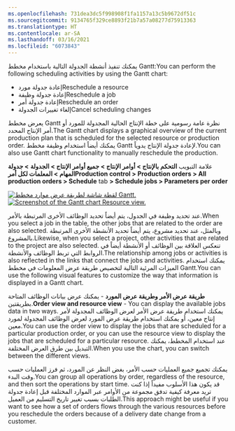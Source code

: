 ```yaml
---
ms.openlocfilehash: 731dea3dc5f998908f1fa1157a13c5b9672df51c
ms.sourcegitcommit: 9134765f329ce8893f21b7a57a08277d75913363
ms.translationtype: HT
ms.contentlocale: ar-SA
ms.lasthandoff: 03/16/2021
ms.locfileid: "6073843"
---
```

<span data-ttu-id="f5474-101">يمكنك تنفيذ أنشطة الجدولة التالية باستخدام مخطط Gantt:</span><span class="sxs-lookup"><span data-stu-id="f5474-101">You can perform the following scheduling activities by using the Gantt chart:</span></span>

-   <span data-ttu-id="f5474-102">إعادة جدولة مورد</span><span class="sxs-lookup"><span data-stu-id="f5474-102">Reschedule a resource</span></span>
-   <span data-ttu-id="f5474-103">إعادة جدولة وظيفة</span><span class="sxs-lookup"><span data-stu-id="f5474-103">Reschedule a job</span></span>
-   <span data-ttu-id="f5474-104">إعادة جدولة أمر</span><span class="sxs-lookup"><span data-stu-id="f5474-104">Reschedule an order</span></span>
-   <span data-ttu-id="f5474-105">إلغاء تغييرات الجدولة</span><span class="sxs-lookup"><span data-stu-id="f5474-105">Cancel scheduling changes</span></span>

<span data-ttu-id="f5474-106">يعرض مخطط Gantt نظرة عامة رسومية على خطة الإنتاج الحالية المجدولة للمورد أو أمر الإنتاج المحدد.</span><span class="sxs-lookup"><span data-stu-id="f5474-106">The Gantt chart displays a graphical overview of the current production plan that is scheduled for the selected resource or production order.</span></span>
<span data-ttu-id="f5474-107">يمكنك أيضاً استخدام وظيفة مخطط Gantt لإعادة جدولة الإنتاج يدوياً.</span><span class="sxs-lookup"><span data-stu-id="f5474-107">You can also use Gantt chart functionality to manually reschedule the production.</span></span>

<span data-ttu-id="f5474-108">علامة التبويب **التحكم بالإنتاج > أوامر الإنتاج > جميع أوامر الإنتاج > الجدولة** **> جدولة المهام > المعلمات لكل أمر**</span><span class="sxs-lookup"><span data-stu-id="f5474-108">**Production control > Production orders > All production orders > Schedule** tab **> Schedule jobs > Parameters per order**</span></span>


<span data-ttu-id="f5474-109">[![لقطة شاشة لطريقة عرض موارد مخطط Gantt.](../media/gantt-order-view.png)](../media/gantt-order-view.png#lightbox)</span><span class="sxs-lookup"><span data-stu-id="f5474-109">[![Screenshot of the Gantt chart Resource view.](../media/gantt-order-view.png)](../media/gantt-order-view.png#lightbox)</span></span>


<span data-ttu-id="f5474-110">عند تحديد وظيفة في الجدول، يتم أيضاً تحديد الوظائف الأخرى المرتبطة بالأمر.</span><span class="sxs-lookup"><span data-stu-id="f5474-110">When you select a job in the table, the other jobs that are related to the order are also selected.</span></span> <span data-ttu-id="f5474-111">وبالمثل، عند تحديد مشروع، يتم أيضاً تحديد الأنشطة الأخرى المرتبطة بالمشروع.</span><span class="sxs-lookup"><span data-stu-id="f5474-111">Likewise, when you select a project, other activities that are related to the project are also selected.</span></span> <span data-ttu-id="f5474-112">تنعكس العلاقة بين الوظائف أو الأنشطة أيضاً في الروابط التي تربط الوظائف والأنشطة.</span><span class="sxs-lookup"><span data-stu-id="f5474-112">The relationship among jobs or activities is also reflected in the links that connect the jobs and activities.</span></span> <span data-ttu-id="f5474-113">يمكنك استخدام الميزات المرئية التالية لتخصيص طريقة عرض المعلومات في مخطط Gantt.</span><span class="sxs-lookup"><span data-stu-id="f5474-113">You can use the following visual features to customize the way that information is displayed in a Gantt chart.</span></span>

<span data-ttu-id="f5474-114">**طريقة عرض الأمر وطريقة عرض المورد** - يمكنك عرض بيانات الوظائف المتاحة بطريقتين.</span><span class="sxs-lookup"><span data-stu-id="f5474-114">**Order view and resource view** - You can display the available jobs data in two ways.</span></span> <span data-ttu-id="f5474-115">يمكنك استخدام طريقة عرض الأمر لعرض الوظائف المجدولة لأمر إنتاج معين، أو يمكنك استخدام طريقة عرض المورد لعرض الوظائف المجدولة لمورد معين.</span><span class="sxs-lookup"><span data-stu-id="f5474-115">You can use the order view to display the jobs that are scheduled for a particular production order, or you can use the resource view to display the jobs that are scheduled for a particular resource.</span></span> <span data-ttu-id="f5474-116">عند استخدام المخطط، يمكنك التبديل بين طرق العرض المختلفة.</span><span class="sxs-lookup"><span data-stu-id="f5474-116">When you use the chart, you can switch between the different views.</span></span>

<span data-ttu-id="f5474-117">يمكنك تجميع جميع العمليات حسب الأمر، بغض النظر عن المورد، ثم فرز العمليات حسب وقت البدء.</span><span class="sxs-lookup"><span data-stu-id="f5474-117">You can group all operations by order, regardless of the resource, and then sort the operations by start time.</span></span> <span data-ttu-id="f5474-118">قد يكون هذا الأسلوب مفيداً إذا كنت تريد معرفة كيفية تدفق مجموعة من الأوامر عبر الموارد المختلفة قبل إعادة جدولة الطلبات بسبب تغيير تاريخ التسليم من العميل.</span><span class="sxs-lookup"><span data-stu-id="f5474-118">This approach might be useful if you want to see how a set of orders flows through the various resources before you reschedule the orders because of a delivery date change from a customer.</span></span>
